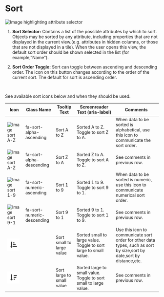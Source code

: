 # Sort

![Image highlighting attribute selector](img/sort_expand.png)


  1. **Sort Selector:** Contains a list of the possible attributes by which to sort. Objects may be sorted by any attribute, including properties that are not displayed in the current view.(e.g. attributes in hidden columns, or those that are not displayed in a tile). When the user opens this view, the default sort order should be shown selected in the list (for example,”Name”).


  1. **Sort Order Toggle:** Sort can toggle between ascending and descending order. The icon on this button changes according to the order of the current sort. The default for sort is ascending order.

<br />

  See available sort icons below and when they should be used.


| Icon                                        | Class Name               | Tooltip Text | Screenreader Text (aria-label)       | Comments           |
| ------------------------------------------- | ------------------------ | ------------ | ------------------------------------ | ------------------ |
| <span class="fa fa-sort-alpha-asc">![Image sort A-Z](img/fa-sort-alpha-asc.png)</span> | fa-sort-alpha-ascending  | Sort A to Z | Sorted A to Z. Toggle to sort Z to A. | When data to be sorted is alphabetical, use this icon to communicate the sort order. |
| <span class="fa fa-sort-alpha-desc">![Image sort A-Z](img/fa-sort-alpha-desc.png)</span> | fa-sort-alpha-descending | Sort Z to A | Sorted Z to A. Toggle to sort A to Z. | See comments in previous row. |
| <span class="fa fa-sort-numeric-asc">![Image sort 1-9](img/fa-sort-numeric-asc.png)</span>  | fa-sort-numeric-ascending | Sort 1 to 9 | Sorted 1 to 9. Toggle to sort 9 to 1. | When data to be sorted is numeric, use this icon to communicate numerical sort order. |
| <span class="fa fa-sort-numeric-desc">![Image sort 9-1](img/fa-sort-numeric-desc.png)</span> | fa-sort-numeric-descending | Sort 9 to 1 | Sorted 9 to 1. Toggle to sort 1 to 9. | See comments in previous row. |
| ![Image sort common](img/fa-sort-common-asc.png)</span>  | | Sort small to large value | Sorted small to large value. Toggle to sort large to small value. | Use this icon to communicate sort order for other data types, such as sort by size,sort by date,sort by distance,etc. |
| ![Image sort common](img/fa-sort-common-desc.png)</span> |  | Sort large to small value | Sorted large to small value. Toggle to sort small to large value. | See comments in previous row. |
